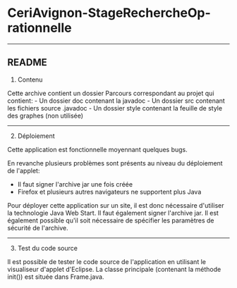 # CeriAvignon-StageRechercheOp-rationnelle

------
README
------

1. Contenu

Cette archive contient un dossier Parcours correspondant au projet qui contient:
	- Un dossier doc contenant la javadoc
	- Un dossier src contenant les fichiers source .javadoc
	- Un dossier style contenant la feuille de style des graphes (non utilisée)

-------------------------------
	
2. Déploiement

Cette application est fonctionnelle moyennant quelques bugs.

En revanche plusieurs problèmes sont présents au niveau du déploiement de l'applet:
- Il faut signer l'archive jar une fois créée
- Firefox et plusieurs autres navigateurs ne supportent plus Java

Pour déployer cette application sur un site, il est donc nécessaire d'utiliser la technologie Java Web Start.
Il faut également signer l'archive jar.
Il est également possible qu'il soit nécessaire de spécifier les paramètres de sécurité de l'archive.

-------------------------------

3. Test du code source

Il est possible de tester le code source de l'application en utilisant le visualiseur d'applet d'Eclipse.
La classe principale (contenant la méthode init()) est située dans Frame.java.




